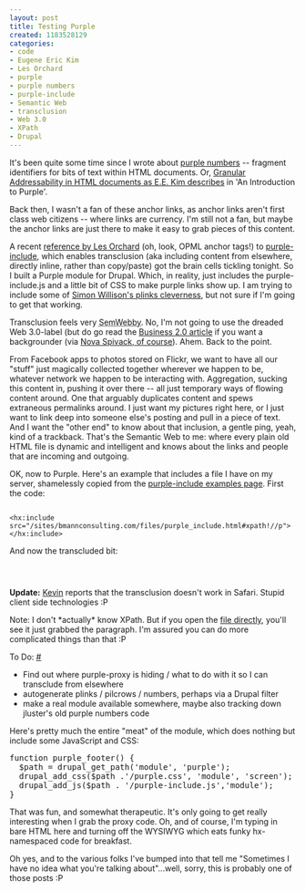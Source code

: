```yaml
--- 
layout: post
title: Testing Purple
created: 1183528129
categories: 
- code
- Eugene Eric Kim
- Les Orchard
- purple
- purple numbers
- purple-include
- Semantic Web
- transclusion
- Web 3.0
- XPath
- Drupal
---
```

 <p id="p-0">It's been quite some time since I wrote about <a href="http://bmannconsulting.com/blog/bmann/purple-everywhere">purple numbers</a> -- fragment identifiers for bits of text within HTML documents. Or, <a href="http://www.eekim.com/software/purple/purple.html">Granular Addressability in HTML documents as E.E. Kim describes</a> in 'An Introduction to Purple'.</p>

<p id="p-1">Back then, I wasn't a fan of these anchor links, as anchor links aren't first class web citizens -- where links are currency. I'm still not a fan, but maybe the anchor links are just there to make it easy to grab pieces of this content.</p>

<p id="p-2">A recent <a href="http://blogs.opml.org/decafbad/2007/07/03#When:1:45:16PM">reference by Les Orchard</a> (oh, look, OPML anchor tags!) to <a href="http://blueoxen.net/c/purple/purple-include/">purple-include</a>, which enables transclusion (aka including content from elsewhere, directly inline, rather than copy/paste) got the brain cells tickling tonight. So I built a Purple module for Drupal. Which, in reality, just includes the purple-include.js and a little bit of CSS to make purple links show up. I am trying to include some of <a href="http://simonwillison.net/2004/May/30/plinks/">Simon Willison's plinks cleverness</a>, but not sure if I'm going to get that working.</p>

<p id="p-3">Transclusion feels very <acronym title="Semantic Web">SemWebby</acronym>. No, I'm not going to use the dreaded Web 3.0-label (but do go read the <a href="http://money.cnn.com/magazines/business2/business2_archive/2007/07/01/100117068/index.htm?postversion=2007070305">Business 2.0 article</a> if you want a backgrounder (via <a href="http://novaspivack.typepad.com/nova_spivacks_weblog/2007/07/web-30----no-hu.html">Nova Spivack, of course</a>). Ahem. Back to the point.</p>

<p id="p-4">From Facebook apps to photos stored on Flickr, we want to have all our "stuff" just magically collected together wherever we happen to be, whatever network we happen to be interacting with. Aggregation, sucking this content in, pushing it over there -- all just temporary ways of flowing content around. One that arguably duplicates content and spews extraneous permalinks around. I just want my pictures right here, or I just want to link deep into someone else's posting and pull in a piece of text. And I want the "other end" to know about that inclusion, a gentle ping, yeah, kind of a trackback. That's the Semantic Web to me: where every plain old HTML file is dynamic and intelligent and knows about the links and people that are incoming and outgoing.</p>

<p id="p-5">OK, now to Purple. Here's an example that includes a file I have on my server, shamelessly copied from the <a href="http://blueoxen.net/c/purple/purple-include/tests/examples.html">purple-include examples page</a>. First the code:</p>
<code>
&lt;hx:include src=&quot;/sites/bmannconsulting.com/files/purple_include.html#xpath!//p&quot;&gt;&lt;/hx:include&gt;
</code>
<p id="p-6">And now the transcluded bit:</p>
<code>
<hx:include src="/sites/bmannconsulting.com/files/purple_include.html#xpath!//p"></hx:include>
</code>

<p id="p-7"><strong>Update:</strong> <a href="http://haggaret.com">Kevin</a> reports that the transclusion doesn't work in Safari. Stupid client side technologies :P</p>

<p id="p-8">Note: I don't *actually* know XPath. But if you open the <A href="/sites/bmannconsulting.com/files/purple_include.html">file directly</a>, you'll see it just grabbed the paragraph. I'm assured you can do more complicated things than that :P</p>

<p name='p-todo' id='p-todo'>To Do: <a href='#p-todo' class='plink'>#</a></p>
<ul>
<li>Find out where purple-proxy is hiding / what to do with it so I can transclude from elsewhere</li>
<li>autogenerate plinks / pilcrows / numbers, perhaps via a Drupal filter</li>
<li>make a real module available somewhere, maybe also tracking down jluster's old purple numbers code</li>
</ul>
<!--break-->
<p id="p-9">Here's pretty much the entire "meat" of the module, which does nothing but include some JavaScript and CSS:</p>

<pre>
function purple_footer() {
  $path = drupal_get_path('module', 'purple');
  drupal_add_css($path .'/purple.css', 'module', 'screen');
  drupal_add_js($path . '/purple-include.js','module');
}
</pre>

<p id="p-10">That was fun, and somewhat therapeutic. It's only going to get really interesting when I grab the proxy code. Oh, and of course, I'm typing in bare HTML here and turning off the WYSIWYG which eats funky hx-namespaced code for breakfast.</p>

<p id="p-11">Oh yes, and to the various folks I've bumped into that tell me "Sometimes I have no idea what you're talking about"...well, sorry, this is probably one of those posts :P</p>
